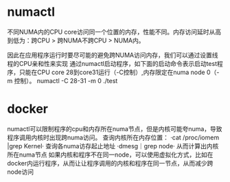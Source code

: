 # numactl
不同NUMA内的CPU core访问同一个位置的内存，性能不同。内存访问延时从高到低为：跨CPU > 跨NUMA不跨CPU > NUMA内。

因此在应用程序运行时要尽可能的避免跨NUMA访问内存，我们可以通过设置线程的CPU亲和性来实现
通过numactl启动程序，如下面的启动命令表示启动test程序，只能在CPU core 28到core31运行（-C控制）,内存限定在numa node 0（-m 控制）。
numactl -C 28-31 -m 0 ./test
# docker
numactl可以限制程序的cpu和内存所在numa节点，但是内核可能夸numa，导致程序调用内核时出现跨numa访问。
查询内核所在内存位置：
·cat /proc/iomem |grep Kernel·
查询各numa访存起止地址
·dmesg｜grep node·
从而计算出内核所在numa节点
如果内核和程序不在同一node，可以使用虚拟化方式，比如在docker内运行程序，从而让让程序调用的内核和程序在同一节点，从而减少跨node访问
